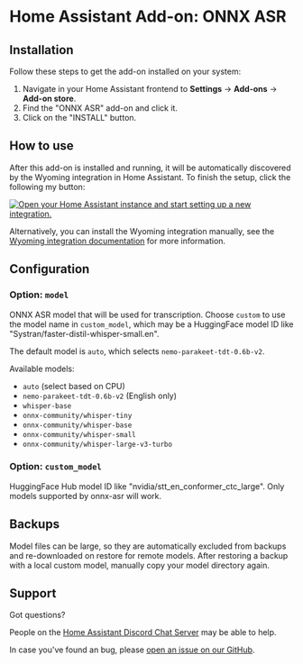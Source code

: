 # Home Assistant Add-on: ONNX ASR

## Installation

Follow these steps to get the add-on installed on your system:

1. Navigate in your Home Assistant frontend to **Settings** -> **Add-ons** -> **Add-on store**.
2. Find the "ONNX ASR" add-on and click it.
3. Click on the "INSTALL" button.

## How to use

After this add-on is installed and running, it will be automatically discovered
by the Wyoming integration in Home Assistant. To finish the setup,
click the following my button:

[![Open your Home Assistant instance and start setting up a new integration.](https://my.home-assistant.io/badges/config_flow_start.svg)](https://my.home-assistant.io/redirect/config_flow_start/?domain=wyoming)

Alternatively, you can install the Wyoming integration manually, see the
[Wyoming integration documentation](https://www.home-assistant.io/integrations/wyoming/)
for more information.

## Configuration

<!-- ### Option: `language`

Default language for the add-on. In Home Assist 2023.8+, multiple languages can be used simultaneously by different [Assist pipelines](https://www.home-assistant.io/voice_control/voice_remote_local_assistant/).

If you select "auto", the model will run **much** slower but will auto-detect the spoken language.

[Performance of supported languages](https://github.com/openai/whisper#available-models-and-languages)

[List of two-letter language codes](https://en.wikipedia.org/wiki/List_of_ISO_639-1_codes) -->

### Option: `model`

ONNX ASR model that will be used for transcription. Choose `custom` to use the model name in `custom_model`, which may be a HuggingFace model ID like "Systran/faster-distil-whisper-small.en".

The default model is `auto`, which selects `nemo-parakeet-tdt-0.6b-v2`.

Available models:

- `auto` (select based on CPU)
- `nemo-parakeet-tdt-0.6b-v2` (English only)
- `whisper-base`
- `onnx-community/whisper-tiny`
- `onnx-community/whisper-base`
- `onnx-community/whisper-small`
- `onnx-community/whisper-large-v3-turbo`

### Option: `custom_model`

HuggingFace Hub model ID like "nvidia/stt_en_conformer_ctc_large". Only models supported by onnx-asr will work.

## Backups

Model files can be large, so they are automatically excluded from backups and re-downloaded on restore for remote models.
After restoring a backup with a local custom model, manually copy your model directory again.

## Support

Got questions?

People on the [Home Assistant Discord Chat Server][discord] may be able to help.

In case you've found an bug, please [open an issue on our GitHub][issue].

[discord]: https://discord.gg/c5DvZ4e
[issue]: https://github.com/tboby/wyoming-onnx-asr/issues
[repository]: https://github.com/tboby/wyoming-onnx-asr
